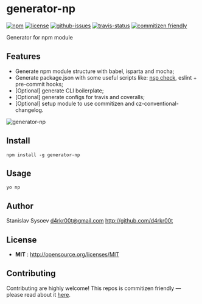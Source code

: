 # generator-np

[![npm](https://img.shields.io/npm/v/generator-np.svg)](https://www.npmjs.com/package/generator-np)
[![license](https://img.shields.io/npm/l/generator-np.svg)](http://opensource.org/licenses/MIT)
[![github-issues](https://img.shields.io/github/issues/d4rkr00t/generator-np.svg)](https://github.com/d4rkr00t/generator-np/issues)
[![travis-status](https://img.shields.io/travis/d4rkr00t/generator-np.svg)](https://travis-ci.org/d4rkr00t/generator-np)
[![commitizen friendly](https://img.shields.io/badge/commitizen-friendly-brightgreen.svg)](http://commitizen.github.io/cz-cli/)

Generator for npm module

## Features
* Generate npm module structure with babel, isparta and mocha;
* Generate package.json with some useful scripts like: [nsp check](https://www.npmjs.com/package/nsp), eslint + pre-commit hooks;
* [Optional] generate CLI boilerplate;
* [Optional] generate configs for travis and coveralls;
* [Optional] setup module to use commitizen and cz-conventional-changelog.

![generator-np](https://cloud.githubusercontent.com/assets/200119/10646398/8f24a78c-783b-11e5-9755-8f57f28ba187.png)

## Install

```
npm install -g generator-np
```

## Usage

```
yo np
```

## Author

Stanislav Sysoev <d4rkr00t@gmail.com> http://github.com/d4rkr00t

## License

- **MIT** : http://opensource.org/licenses/MIT

## Contributing

Contributing are highly welcome! This repos is commitizen friendly — please read about it [here](http://commitizen.github.io/cz-cli/).

